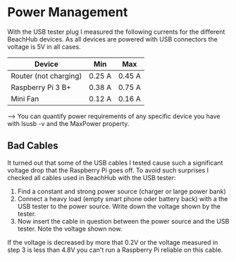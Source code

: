 # Power Management

With the USB tester plug I measured the following currents for the different BeachHub
devices. As all devices are powered with USB connectors the voltage is 5V in all cases.


Device                  | Min    | Max   
----------------------- | ------ | ------
Router (not charging)   | 0.25 A | 0.45 A     
Raspberry Pi 3 B+       | 0.38 A | 0.75 A
Mini Fan                | 0.12 A | 0.16 A


--> You can quantify power requirements of any specific device you have with lsusb -v and the MaxPower property.

## Bad Cables

It turned out that some of the USB cables I tested cause such a significant voltage
drop that the Raspberry Pi goes off. To avoid such surprises I checked all cables
used in BeachHub with the USB tester:

1. Find a constant and strong power source (charger or large power bank)
2. Connect a heavy load (empty smart phone oder battery back) with a the USB tester
   to the power source. Write down the voltage shown by the tester.
3. Now insert the cable in question between the power source and the USB tester.
   Note the voltage shown now.
 
If the voltage is decreased by more that 0.2V or the voltage measured in step 3
is less than 4.8V you can't run a Raspberry Pi reliable on this cable.